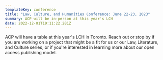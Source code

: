 ```yaml
---
templateKey: conference
title: "Law, Culture, and Humanities Conference: June 22-23, 2023"
summary: ACP will be in-person at this year's LCH
date: 2022-12-01T19:11:22.281Z
---
```

ACP will have a table at this year's LCH in Toronto. Reach out or stop by if you are working on a project that might be a fit for us or our Law, Literature, and Culture series, or if you're interested in learning more about our open access publishing model.
